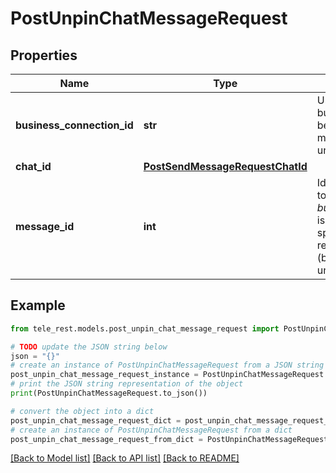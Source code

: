 # PostUnpinChatMessageRequest


## Properties

Name | Type | Description | Notes
------------ | ------------- | ------------- | -------------
**business_connection_id** | **str** | Unique identifier of the business connection on behalf of which the message will be unpinned | [optional] 
**chat_id** | [**PostSendMessageRequestChatId**](PostSendMessageRequestChatId.md) |  | 
**message_id** | **int** | Identifier of the message to unpin. Required if *business\\_connection\\_id* is specified. If not specified, the most recent pinned message (by sending date) will be unpinned. | [optional] 

## Example

```python
from tele_rest.models.post_unpin_chat_message_request import PostUnpinChatMessageRequest

# TODO update the JSON string below
json = "{}"
# create an instance of PostUnpinChatMessageRequest from a JSON string
post_unpin_chat_message_request_instance = PostUnpinChatMessageRequest.from_json(json)
# print the JSON string representation of the object
print(PostUnpinChatMessageRequest.to_json())

# convert the object into a dict
post_unpin_chat_message_request_dict = post_unpin_chat_message_request_instance.to_dict()
# create an instance of PostUnpinChatMessageRequest from a dict
post_unpin_chat_message_request_from_dict = PostUnpinChatMessageRequest.from_dict(post_unpin_chat_message_request_dict)
```
[[Back to Model list]](../README.md#documentation-for-models) [[Back to API list]](../README.md#documentation-for-api-endpoints) [[Back to README]](../README.md)


